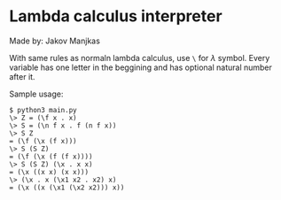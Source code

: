 # Lambda calculus interpreter

Made by: Jakov Manjkas

With same rules as normaln lambda calculus, use `\` for $\lambda$ symbol. Every variable has one letter in the beggining and has optional natural number after it.

Sample usage:
```
$ python3 main.py
\> Z = (\f x . x) 
\> S = (\n f x . f (n f x)) 
\> S Z
= (\f (\x (f x)))
\> S (S Z)
= (\f (\x (f (f x))))
\> S (S Z) (\x . x x) 
= (\x ((x x) (x x)))
\> (\x . x (\x1 x2 . x2) x)
= (\x ((x (\x1 (\x2 x2))) x))
```
